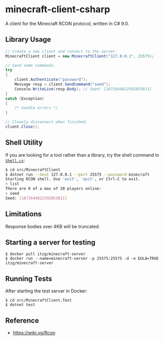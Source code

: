 # minecraft-client-csharp

A client for the Minecraft RCON protocol, written in C# 9.0.

## Library Usage

```csharp
// Create a new client and connect to the server.
MinecraftClient client = new MinecraftClient("127.0.0.1", 25575);

// Send some commands.
try
{
	client.Authenticate("password");
	Message resp = client.SendCommand("seed");
	Console.WriteLine(resp.Body); // Seed: [1871644822592853811]
}
catch (Exception)
{
	/* handle errors */
}

// Cleanly disconnect when finished.
client.Close();
```

## Shell Utility

If you are looking for a tool rather than a library, try the shell command in [`Shell.cs`](src/MinecraftClient/Shell.cs):

```bash
$ cd src/MinecraftClient
$ dotnet run --host 127.0.0.1 --port 25575 --password minecraft
Starting RCON shell. Use 'exit', 'quit', or Ctrl-C to exit.
> list
There are 0 of a max of 20 players online:
> seed
Seed: [1871644822592853811]
```

## Limitations

Response bodies over 4KB will be truncated.

## Starting a server for testing

```
$ docker pull itzg/minecraft-server
$ docker run --name=minecraft-server -p 25575:25575 -d -e EULA=TRUE itzg/minecraft-server
```

## Running Tests

After starting the test server in Docker:

```
$ cd src/MinecraftClient.Test
$ dotnet test
```

## Reference

- https://wiki.vg/Rcon